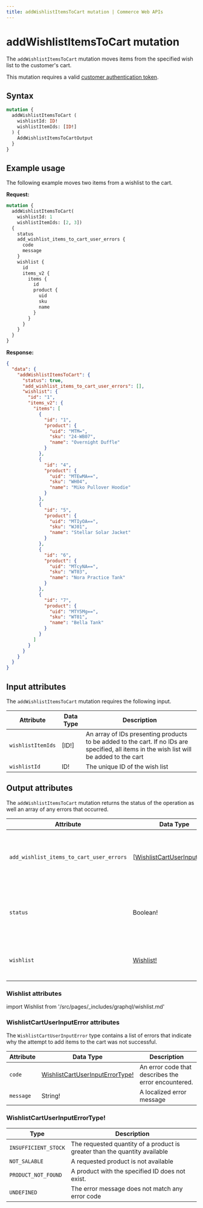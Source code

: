 ```yaml
---
title: addWishlistItemsToCart mutation | Commerce Web APIs
---
```


# addWishlistItemsToCart mutation

The `addWishlistItemsToCart` mutation moves items from the specified wish list to the customer's cart.

This mutation requires a valid [customer authentication token](../../customer/mutations/generate-token.md).

## Syntax

```graphql
mutation {
  addWishlistItemsToCart (
    wishlistId: ID!
    wishlistItemIds: [ID!]
  ) {
    AddWishlistItemsToCartOutput
  }
}
```

## Example usage

The following example moves two items from a wishlist to the cart.

**Request:**

```graphql
mutation {
  addWishlistItemsToCart(
    wishlistId: 1
    wishlistItemIds: [2, 3])
  {
    status
    add_wishlist_items_to_cart_user_errors {
      code
      message
    }
    wishlist {
      id
      items_v2 {
        items {
          id
          product {
            uid
            sku
            name
          }
        }
      }
    }
  }
}
```

**Response:**

``` json
{
  "data": {
    "addWishlistItemsToCart": {
      "status": true,
      "add_wishlist_items_to_cart_user_errors": [],
      "wishlist": {
        "id": "1",
        "items_v2": {
          "items": [
            {
              "id": "1",
              "product": {
                "uid": "MTM=",
                "sku": "24-WB07",
                "name": "Overnight Duffle"
              }
            },
            {
              "id": "4",
              "product": {
                "uid": "MTEwMA==",
                "sku": "WH04",
                "name": "Miko Pullover Hoodie"
              }
            },
            {
              "id": "5",
              "product": {
                "uid": "MTIyOA==",
                "sku": "WJ01",
                "name": "Stellar Solar Jacket"
              }
            },
            {
              "id": "6",
              "product": {
                "uid": "MTcyNA==",
                "sku": "WT03",
                "name": "Nora Practice Tank"
              }
            },
            {
              "id": "7",
              "product": {
                "uid": "MTY5Mg==",
                "sku": "WT01",
                "name": "Bella Tank"
              }
            }
          ]
        }
      }
    }
  }
}
```

## Input attributes

The `addWishlistItemsToCart` mutation requires the following input.

Attribute |  Data Type | Description
--- | --- | ---
`wishlistItemIds`| [ID!] | An array of IDs presenting products to be added to the cart. If no IDs are specified, all items in the wish list will be added to the cart
`wishlistId`| ID! | The unique ID of the wish list

## Output attributes

The `addWishlistItemsToCart` mutation returns the status of the operation as well an array of any errors that occurred.

Attribute |  Data Type | Description
--- | --- | ---
`add_wishlist_items_to_cart_user_errors` | [[WishlistCartUserInputError!](#wishlistcartuserinputerror-attributes)] | Indicates why the attempt to add items to the wish list was not successful
`status` | Boolean! | Indicates whether the attempt to add items to the cart was successful
`wishlist` | [Wishlist!](#wishlist-attributes) | The wish list after moving items to the cart

### Wishlist attributes

import Wishlist from '/src/pages/_includes/graphql/wishlist.md'

<Wishlist />

### WishlistCartUserInputError attributes

The `WishlistCartUserInputError` type contains a list of errors that indicate why the attempt to add items to the cart was not successful.

Attribute |  Data Type | Description
--- | --- | ---
`code` | [WishlistCartUserInputErrorType!](#WishlistCartUserInputErrorType) | An error code that describes the error encountered.
`message` | String! | A localized error message

### WishlistCartUserInputErrorType!

Type | Description
--- | ---
`INSUFFICIENT_STOCK` | The requested quantity of a product is greater than the quantity available
`NOT_SALABLE` | A requested product is not available
`PRODUCT_NOT_FOUND` | A product with the specified ID does not exist.
`UNDEFINED` | The error message does not match any error code
